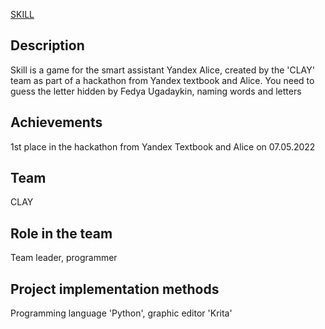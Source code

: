 [SKILL](https://dialogs.yandex.ru/store/skills/fbd33dbe-otgadaj-bukvu)

## Description
Skill is a game for the smart assistant Yandex Alice, created by the 'CLAY' team as part of a hackathon from Yandex textbook and Alice. You need to guess the letter hidden by Fedya Ugadaykin, naming words and letters

## Achievements
1st place in the hackathon from Yandex Textbook and Alice on 07.05.2022

## Team
CLAY

## Role in the team
Team leader, programmer

## Project implementation methods
Programming language 'Python', graphic editor 'Krita'
